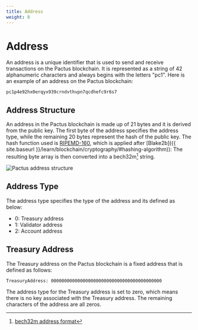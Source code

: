 ```yaml
---
title: Address
weight: 8
---
```


# Address

An address is a unique identifier that is used to send and receive transactions on the Pactus blockchain.
It is represented as a string of 42 alphanumeric characters and always begins with the letters "pc1".
Here is an example of an address on the Pactus blockchain:

```text
pc1p4e92hx0erqyx939crndvthvpn7qcdhefc9r6s7
```

## Address Structure

An address in the Pactus blockchain is made up of 21 bytes and it is derived from the public key.
The first byte of the address specifies the address type,
while the remaining 20 bytes represent the hash of the public key.
The hash function used is [RIPEMD-160](https://en.wikipedia.org/wiki/RIPEMD#RIPEMD-160_hashes),
which is applied after [Blake2b]({{ site.baseurl }}/learn/blockchain/cryptography/#hashing-algorithm)):
The resulting byte array is then converted into a bech32m[^first] string.

![Pactus address structure](/images/pactus-address.png)

## Address Type

The address type specifies the type of the address and its defined as below:

- 0: Treasury address
- 1: Validator address
- 2: Account address

## Treasury Address

The Treasury address on the Pactus blockchain is a fixed address that is defined as follows:

```text
TreasuryAddress: 000000000000000000000000000000000000000000
```

The address type for the Treasury address is set to zero, which
means there is no key associated with the Treasury address.
The remaining characters of the address are all zeros.

[^first]: [bech32m address format](https://github.com/bitcoin/bips/blob/master/bip-0350.mediawiki)

